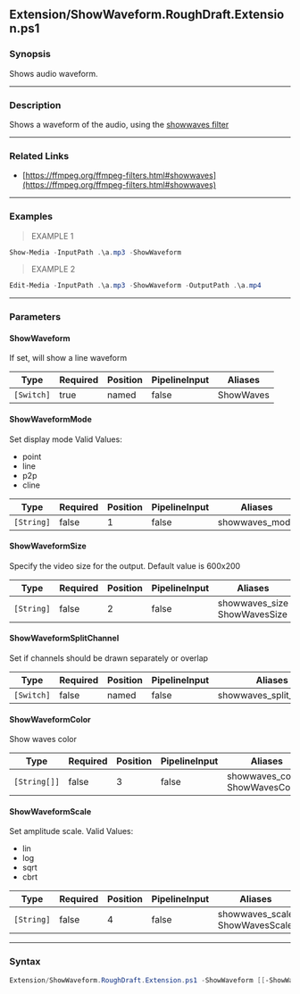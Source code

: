 Extension/ShowWaveform.RoughDraft.Extension.ps1
-----------------------------------------------

### Synopsis
Shows audio waveform.

---

### Description

Shows a waveform of the audio, using the [showwaves filter](https://ffmpeg.org/ffmpeg-filters.html#showwaves)

---

### Related Links
* [https://ffmpeg.org/ffmpeg-filters.html#showwaves](https://ffmpeg.org/ffmpeg-filters.html#showwaves)

---

### Examples
> EXAMPLE 1

```PowerShell
Show-Media -InputPath .\a.mp3 -ShowWaveform
```
> EXAMPLE 2

```PowerShell
Edit-Media -InputPath .\a.mp3 -ShowWaveform -OutputPath .\a.mp4
```

---

### Parameters
#### **ShowWaveform**
If set, will show a line waveform

|Type      |Required|Position|PipelineInput|Aliases  |
|----------|--------|--------|-------------|---------|
|`[Switch]`|true    |named   |false        |ShowWaves|

#### **ShowWaveformMode**
Set display mode
Valid Values:

* point
* line
* p2p
* cline

|Type      |Required|Position|PipelineInput|Aliases       |
|----------|--------|--------|-------------|--------------|
|`[String]`|false   |1       |false        |showwaves_mode|

#### **ShowWaveformSize**
Specify the video size for the output.  Default value is 600x200

|Type      |Required|Position|PipelineInput|Aliases                         |
|----------|--------|--------|-------------|--------------------------------|
|`[String]`|false   |2       |false        |showwaves_size<br/>ShowWavesSize|

#### **ShowWaveformSplitChannel**
Set if channels should be drawn separately or overlap

|Type      |Required|Position|PipelineInput|Aliases                |
|----------|--------|--------|-------------|-----------------------|
|`[Switch]`|false   |named   |false        |showwaves_split_channel|

#### **ShowWaveformColor**
Show waves color

|Type        |Required|Position|PipelineInput|Aliases                            |
|------------|--------|--------|-------------|-----------------------------------|
|`[String[]]`|false   |3       |false        |showwaves_colors<br/>ShowWavesColor|

#### **ShowWaveformScale**
Set amplitude scale.
Valid Values:

* lin
* log
* sqrt
* cbrt

|Type      |Required|Position|PipelineInput|Aliases                           |
|----------|--------|--------|-------------|----------------------------------|
|`[String]`|false   |4       |false        |showwaves_scale<br/>ShowWavesScale|

---

### Syntax
```PowerShell
Extension/ShowWaveform.RoughDraft.Extension.ps1 -ShowWaveform [[-ShowWaveformMode] <String>] [[-ShowWaveformSize] <String>] [-ShowWaveformSplitChannel] [[-ShowWaveformColor] <String[]>] [[-ShowWaveformScale] <String>] [<CommonParameters>]
```
